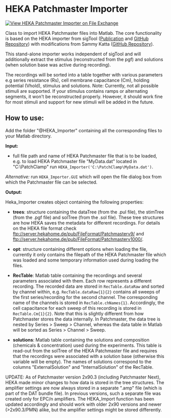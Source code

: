 # HEKA Patchmaster Importer

[![View HEKA Patchmaster Importer on File Exchange](https://www.mathworks.com/matlabcentral/images/matlab-file-exchange.svg)](https://de.mathworks.com/matlabcentral/fileexchange/70164-heka-patchmaster-importer)

Class to import HEKA Patchmaster files into Matlab.
The core functionality is based on the HEKA importer from sigTool ([Publication](https://doi.org/10.1016/j.neuron.2015.10.042) and [GitHub Repository](https://github.com/irondukepublishing/sigTOOL)) with modifications from Sammy Katta ([GitHub Repository](https://github.com/sammykatta/Matlab-PatchMaster)). 

This stand-alone importer works independent of sigTool and will additionally extract the stimulus (reconstructed from the pgf) and solutions (when solution base was active during recording). 

The recordings will be sorted into a table together with various parameters e.g series resistance (Rs), cell membrane capacitance (Cm), holding potential (Vhold), stimulus and solutions. 
Note: Currently, not all possible stimuli are supported. If your stimulus contains ramps or alternating segments, it won't be reconstructed properly. However, it should work fine for most stimuli and support for new stimuli will be added in the future.

 ## How to use:
 
 Add the folder "@HEKA_Importer" containing all the corresponding files to your Matlab directory.
 
**Input:**
- full file path and name of HEKA Patchmaster file that is to be loaded, e.g.
to load HEKA Patchmaster file "MyData.dat" located in "C:\PatchClamp\" run `HEKA_Importer('C:\PatchClamp\MyData.dat')`.

*Alternative:* run `HEKA_Importer.GUI` which will open the file dialog box from which the Patchmaster file can be selected.

**Output:**

Heka_Importer creates object containing the following properties:

- **trees**: structure containing the dataTree (from the .pul file), the stimTree (from the .pgf file) and solTree (from the .sol file). These tree structures are how HEKA saves the metadata for different recordings. For details on the HEKA file format check ftp://server.hekahome.de/pub/FileFormat/Patchmasterv9/ and ftp://server.hekahome.de/pub/FileFormat/Patchmasterv1000/.

- **opt**: structure containing different options when loading the file, currently it only contains the filepath of the HEKA Patchmaster file which was loaded and some temporary information used during loading the files.

- **RecTable**: Matlab table containing the recordings and several parameters associated with them. Each row represents a different recording. The recorded data are stored in `RecTable.dataRaw` and sorted by channel within, e.g. `RecTable.dataRaw{1}{2}` contains all sweeps of the first series/recording for the second channel. The corresponding name of the channels is stored in `RecTable.chNames{1}`. Accordingly, the cell capacitance for each sweep of this recording is stored in `RecTable.Cm{1}{2}`. Note that this is slightly different from how Patchmaster stores the data internally. In Patchmaster, the data tree is nested by Series > Sweep > Channel, whereas the data table in Matlab will be sorted as Series > Channel > Sweep. 

- **solutions**: Matlab table containing the solutions and composition (chemicals & concentration) used during the experiments. This table is read-out from the solTree of the HEKA Patchmaster file and requires that the recordings were associated with a solution base (otherwise this variable will be empty). The names of solutions correspond to the columns "ExternalSolution" and "InternalSolution" of the RecTable. 

UPDATE: As of Patchmaster version 2x90.3 (including Patchmaster Next), HEKA made minor changes to how data is stored in the tree structures. The amplifier settings are now always stored in a separate ".amp" file (which is part of the DAT bundle file). In previous versions, such a separate file was created only for EPC/n amplifiers. 
The HEKA_Import function has been updated accordingly and should work with older 2x90 versions and newer (>2x90.3/PMN) alike, but the amplifier settings might be stored differently. 
